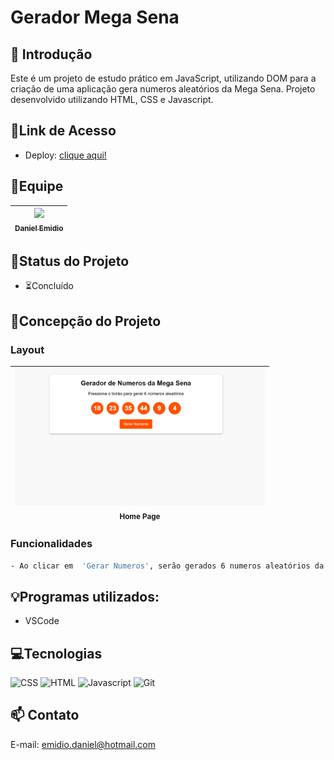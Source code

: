 # Gerador Mega Sena

## 📖 Introdução 

Este é um projeto de estudo prático em JavaScript, utilizando DOM para a criação de uma aplicação gera numeros aleatórios da Mega Sena. Projeto desenvolvido utilizando HTML, CSS e Javascript.

## 🔗Link de Acesso
- Deploy: [clique aqui!](https://danielemidio1988.github.io/gerador-mega-sena/)

## 👥Equipe
| [<img src="https://avatars.githubusercontent.com/u/111311678?v=4" width=115><br><sub>Daniel Emidio</sub>](https://github.com/DanielEmidio1988) |
| :---: |

## 🧭Status do Projeto
- ⏳Concluído

## 📄Concepção do Projeto

### Layout
| <img src="./assets/layout_ms.png" width=400><br><sub>Home Page</sub> | 
| :---: |

### Funcionalidades
```bash
- Ao clicar em  'Gerar Numeros', serão gerados 6 numeros aleatórios da Mega Sena.
```

## 💡Programas utilizados:
- VSCode

## 💻Tecnologias 

![CSS](https://img.shields.io/badge/CSS3-1572B6?style=for-the-badge&logo=css3&logoColor=white)
![HTML](https://img.shields.io/badge/HTML5-E34F26?style=for-the-badge&logo=html5&logoColor=white)
![Javascript](https://img.shields.io/badge/JavaScript-323330?style=for-the-badge&logo=javascript&logoColor=F7DF1E)
![Git](https://img.shields.io/badge/GIT-E44C30?style=for-the-badge&logo=git&logoColor=white)

## 📫 Contato

E-mail: emidio.daniel@hotmail.com
